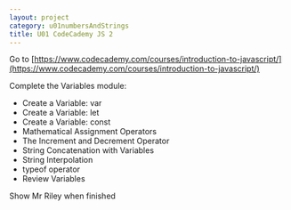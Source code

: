 ```yaml
---
layout: project
category: u01numbersAndStrings
title: U01 CodeCademy JS 2
---
```


Go to [https://www.codecademy.com/courses/introduction-to-javascript/](https://www.codecademy.com/courses/introduction-to-javascript/)

Complete the Variables module:

- Create a Variable: var
- Create a Variable: let
- Create a Variable: const
- Mathematical Assignment Operators
- The Increment and Decrement Operator
- String Concatenation with Variables
- String Interpolation
- typeof operator
- Review Variables

Show Mr Riley when finished
